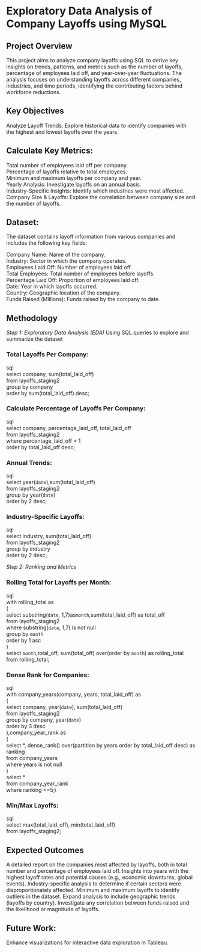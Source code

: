 # Exploratory Data Analysis of Company Layoffs using MySQL 

## Project Overview
This project aims to analyze company layoffs using SQL to derive key insights on trends, patterns, and metrics such as the number of layoffs, percentage of employees laid off, and year-over-year fluctuations. The analysis focuses on understanding layoffs across different companies, industries, and time periods, identifying the contributing factors behind workforce reductions.

## Key Objectives
Analyze Layoff Trends: Explore historical data to identify companies with the highest and lowest layoffs over the years.

## Calculate Key Metrics:
Total number of employees laid off per company.\
Percentage of layoffs relative to total employees.\
Minimum and maximum layoffs per company and year.\
Yearly Analysis: Investigate layoffs on an annual basis.\
Industry-Specific Insights: Identify which industries were most affected.\
Company Size & Layoffs: Explore the correlation between company size and the number of layoffs.

## Dataset:
The dataset contains layoff information from various companies and includes the following key fields:

Company Name: Name of the company.\
Industry: Sector in which the company operates.\
Employees Laid Off: Number of employees laid off.\
Total Employees: Total number of employees before layoffs.\
Percentage Laid Off: Proportion of employees laid off.\
Date: Year in which layoffs occurred.\
Country: Geographic location of the company.\
Funds Raised (Millions): Funds raised by the company to date.

## Methodology

*Step 1: Exploratory Data Analysis (EDA)*
Using SQL queries to explore and summarize the dataset

### Total Layoffs Per Company:
sql\
select company, sum(total_laid_off)\
from layoffs_staging2\
group by company\
order by sum(total_laid_off) desc;

### Calculate Percentage of Layoffs Per Company:
sql\
select company, percentage_laid_off, total_laid_off\
from layoffs_staging2\
where percentage_laid_off = 1\
order by total_laid_off desc;

### Annual Trends:
sql\
select year(`date`),sum(total_laid_off)\
from layoffs_staging2\
group by year(`date`)\
order by 2 desc;

### Industry-Specific Layoffs:
sql\
select industry, sum(total_laid_off)\
from layoffs_staging2\
group by industry\
order by 2 desc;

*Step 2: Ranking and Metrics*
### Rolling Total for Layoffs per Month:
sql\
with rolling_total as\
(\
select substring(`date`, 1,7)as`month`,sum(total_laid_off) as total_off\
from layoffs_staging2\
where  substring(`date`, 1,7) is not null\
group by `month`\
order by 1 asc\
)\
select `month`,total_off, sum(total_off) over(order by `month`) as rolling_total\
from rolling_total;

### Dense Rank for Companies:
sql\
with company_years(company, years, total_laid_off) as\
(\
select company, year(`date`), sum(total_laid_off)\
from layoffs_staging2\
group by company, year(`date`)\
order by 3 desc\
),company_year_rank as\
(\
select *, dense_rank() over(partition by years order by total_laid_off desc) as ranking\
from company_years\
where years is not null\
)\
select *\
from company_year_rank\
where ranking <=5;\

### Min/Max Layoffs:
sql\
select max(total_laid_off), min(total_laid_off)\
from layoffs_staging2;

## Expected Outcomes
A detailed report on the companies most affected by layoffs, both in total number and percentage of employees laid off.
Insights into years with the highest layoff rates and potential causes (e.g., economic downturns, global events).
Industry-specific analysis to determine if certain sectors were disproportionately affected.
Minimum and maximum layoffs to identify outliers in the dataset.
Expand analysis to include geographic trends (layoffs by country).
Investigate any correlation between funds raised and the likelihood or magnitude of layoffs.

## Future Work:
Enhance visualizations for interactive data exploration in Tableau.

